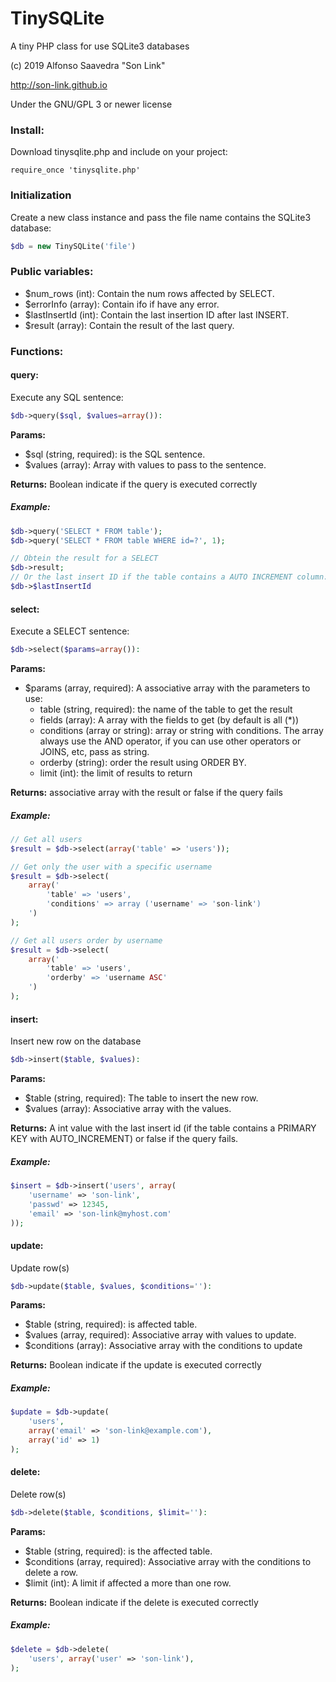 # TinySQLite

A tiny PHP class for use SQLite3 databases

(c) 2019 Alfonso Saavedra "Son Link"

http://son-link.github.io

Under the GNU/GPL 3 or newer license

### Install:

Download tinysqlite.php and include on your project:

`require_once 'tinysqlite.php'`

### Initialization

Create a new class instance and pass the file name contains the SQLite3 database:

```php
$db = new TinySQLite('file')
```

### Public variables:

* $num_rows (int): Contain the num rows affected by SELECT.
* $errorInfo (array): Contain ifo if have any error.
* $lastInsertId (int): Contain the last insertion ID after last INSERT.
* $result (array): Contain the result of the last query.

### Functions:

#### query:

Execute any SQL sentence:
```php
$db->query($sql, $values=array()):
```
**Params:**

* $sql (string, required): is the SQL sentence.
* $values (array): Array with values to pass to the sentence.

**Returns:** Boolean indicate if the query is executed correctly

##### Example:

```php
$db->query('SELECT * FROM table');
$db->query('SELECT * FROM table WHERE id=?', 1);

// Obtein the result for a SELECT
$db->result;
// Or the last insert ID if the table contains a AUTO INCREMENT column:
$db->$lastInsertId
```

#### select:

Execute a SELECT sentence:
```php
$db->select($params=array()):
```
**Params:**

* $params (array, required): A associative array with the parameters to use:
	- table (string, required): the name of the table to get the result
	- fields (array): A array with the fields to get (by default is all (\*))
	- conditions (array or string): array or string with conditions. The array always use the AND operator, if you can use other operators or JOINS, etc, pass as string.
	- orderby (string): order the result using ORDER BY.
	- limit (int): the limit of results to return


**Returns:** associative array with the result or false if the query fails

##### Example:

```php
// Get all users
$result = $db->select(array('table' => 'users'));

// Get only the user with a specific username
$result = $db->select(
	array('
		'table' => 'users',
		'conditions' => array ('username' => 'son-link')
	')
);

// Get all users order by username
$result = $db->select(
	array('
		'table' => 'users',
		'orderby' => 'username ASC'
	')
);
```

#### insert:

Insert new row on the database

```php
$db->insert($table, $values):
```
**Params:**

* $table (string, required): The table to insert the new row.
* $values (array): Associative array with the values.

**Returns:** A int value with the last insert id (if the table contains a PRIMARY KEY with AUTO_INCREMENT) or false if the query fails.

##### Example:

```php
$insert = $db->insert('users', array(
	'username' => 'son-link',
	'passwd' => 12345,
	'email' => 'son-link@myhost.com'
));
```

#### update:

Update row(s)

```php
$db->update($table, $values, $conditions=''):
```
**Params:**

* $table (string, required): is affected table.
* $values (array, required): Associative array with values to update.
* $conditions (array): Associative array with the conditions to update

**Returns:** Boolean indicate if the update is executed correctly

##### Example:

```php
$update = $db->update(
	'users',
	array('email' => 'son-link@example.com'),
	array('id' => 1)
);
```

#### delete:

Delete row(s)

```php
$db->delete($table, $conditions, $limit=''):
```
**Params:**

* $table (string, required): is the affected table.
* $conditions (array, required): Associative array with the conditions to delete a row.
* $limit (int): A limit if affected a more than one row.

**Returns:** Boolean indicate if the delete is executed correctly

##### Example:

```php
$delete = $db->delete(
	'users', array('user' => 'son-link'),
);
```
